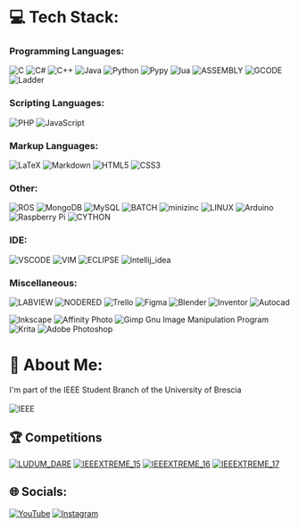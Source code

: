 # 💻 Tech Stack:
### Programming Languages:
![C](https://img.shields.io/badge/c-%2300599C.svg?style=for-the-badge&logo=c&logoColor=white)
![C#](https://img.shields.io/badge/c%23-%23239120.svg?style=for-the-badge&logo=c-sharp&logoColor=white)
![C++](https://img.shields.io/badge/c++-%2300599C.svg?style=for-the-badge&logo=c%2B%2B&logoColor=white)
![Java](https://img.shields.io/badge/java-orange?style=for-the-badge&logo=eclipseide&logoColor=white)
![Python](https://img.shields.io/badge/python-ffdd54?style=for-the-badge&logo=python&logoColor=3670A0)
![Pypy](https://img.shields.io/badge/-pypy-3775A9?style=for-the-badge&logo=pypy&logoColor=white)
![lua](https://img.shields.io/badge/-LUA-2C2D72?style=for-the-badge&logo=lua&logoColor=white)
![ASSEMBLY](https://img.shields.io/badge/-ASSEMBLY-yellow?style=for-the-badge)
![GCODE](https://img.shields.io/badge/-GCODE-ED1C24?style=for-the-badge&logo=notepadplusplus&logoColor=white)
![Ladder](https://img.shields.io/badge/-ladder-009999?style=for-the-badge&logo=siemens&logoColor=white)

### Scripting Languages:
![PHP](https://img.shields.io/badge/php-%23777BB4.svg?style=for-the-badge&logo=php&logoColor=white)
![JavaScript](https://img.shields.io/badge/javascript-%23323330.svg?style=for-the-badge&logo=javascript&logoColor=%23F7DF1E)

### Markup Languages:
![LaTeX](https://img.shields.io/badge/latex-%23008080.svg?style=for-the-badge&logo=latex&logoColor=white)
![Markdown](https://img.shields.io/badge/markdown-%23000000.svg?style=for-the-badge&logo=markdown&logoColor=white)
![HTML5](https://img.shields.io/badge/html5-%23E34F26.svg?style=for-the-badge&logo=html5&logoColor=white)
![CSS3](https://img.shields.io/badge/css3-%231572B6.svg?style=for-the-badge&logo=css3&logoColor=white)

### Other:
![ROS](https://img.shields.io/badge/ros-%230A0FF9.svg?style=for-the-badge&logo=ros&logoColor=white)
![MongoDB](https://img.shields.io/badge/MongoDB-%234ea94b.svg?style=for-the-badge&logo=mongodb&logoColor=white)
![MySQL](https://img.shields.io/badge/mysql-%2300f.svg?style=for-the-badge&logo=mysql&logoColor=white)
![BATCH](https://img.shields.io/badge/-BATCH-lightgrey?style=for-the-badge&logo=windows11)
![minizinc](https://img.shields.io/badge/-minizinc-138adf?style=for-the-badge)
![LINUX](https://img.shields.io/badge/Linux-FCC624?style=for-the-badge&logo=linux&logoColor=black)
![Arduino](https://img.shields.io/badge/-Arduino-00979D?style=for-the-badge&logo=Arduino&logoColor=white)
![Raspberry Pi](https://img.shields.io/badge/-RaspberryPi-C51A4A?style=for-the-badge&logo=Raspberry-Pi)
![CYTHON](https://img.shields.io/badge/-cython-5d5e60?style=for-the-badge&logo=cython)


### IDE:
![VSCODE](https://img.shields.io/badge/-VSCODE-blue?style=for-the-badge&logo=visualstudiocode)
![VIM](https://img.shields.io/badge/-VIM-019733?style=for-the-badge&logo=vim)
![ECLIPSE](https://img.shields.io/badge/-ECLIPSE-33275b?style=for-the-badge&logo=eclipse)
![intellij_idea](https://img.shields.io/badge/-intellij_idea-1781f4?style=for-the-badge&logo=intellijidea)


### Miscellaneous:
![LABVIEW](https://img.shields.io/badge/-LABVIEW-FFDB00?style=for-the-badge&logo=labview&logoColor=black)
![NODERED](https://img.shields.io/badge/-NODE_RED-8F0000?style=for-the-badge&logo=nodered&logoColor=white)
![Trello](https://img.shields.io/badge/Trello-%23026AA7.svg?style=for-the-badge&logo=Trello&logoColor=white) 
![Figma](https://img.shields.io/badge/figma-%23F24E1E.svg?style=for-the-badge&logo=figma&logoColor=white)
![Blender](https://img.shields.io/badge/-BLENDER-F5792A?style=for-the-badge&logo=blender&logoColor=black)
![Inventor](https://img.shields.io/badge/-INVENTOR-dcb20e?style=for-the-badge&logo=autodesk)
![Autocad](https://img.shields.io/badge/-AUTOCAD-d64233?style=for-the-badge&logo=autodesk)

![Inkscape](https://img.shields.io/badge/Inkscape-e0e0e0?style=for-the-badge&logo=inkscape&logoColor=080A13)
![Affinity Photo](https://img.shields.io/badge/-AFFINITYPHOTO-7E4DD2?style=for-the-badge&logo=affinityphoto&logoColor=white)
![Gimp Gnu Image Manipulation Program](https://img.shields.io/badge/Gimp-657D8B?style=for-the-badge&logo=gimp&logoColor=FFFFFF)
![Krita](https://img.shields.io/badge/Krita-203759?style=for-the-badge&logo=krita&logoColor=EEF37B)
![Adobe Photoshop](https://img.shields.io/badge/adobephotoshop-%2331A8FF.svg?style=for-the-badge&logo=adobephotoshop&logoColor=white)

# 💫 About Me:
I'm part of the IEEE Student Branch of the University of Brescia<br><br>
![IEEE](https://img.shields.io/badge/-IEEE_Student_Branch-00629B?style=for-the-badge&logo=ieee&logoColor=white)

## 🏆 Competitions

[![LUDUM_DARE](https://img.shields.io/badge/LUDUM_DARE_49-fd4a1d?style=for-the-badge&logo=LUDUM_DARE)](https://thevinter.itch.io/exit)
[![IEEEXTREME_15](https://img.shields.io/badge/IEEEXTREME_15-0850a2?style=for-the-badge&logo=IEEEXTREME)](https://ieeextreme.org/ieeextreme-15-0-ranking/)
[![IEEEXTREME_16](https://img.shields.io/badge/IEEEXTREME_16-0850a2?style=for-the-badge&logo=IEEEXTREME)](https://ieeextreme.org/ieeextreme-16-0-ranking/)
[![IEEEXTREME_17](https://img.shields.io/badge/IEEEXTREME_17-0850a2?style=for-the-badge&logo=IEEEXTREME)](https://ieeextreme.org/ieeextreme-17-0-ranking/)

## 🌐 Socials:
[![YouTube](https://img.shields.io/badge/YouTube-%23FF0000.svg?style=for-the-badge&logo=YouTube&logoColor=white)](https://www.youtube.com/channel/UCIpZnIGoAk-EYV0gijTqakA)
[![Instagram](https://img.shields.io/badge/Instagram-%23E4405F.svg?style=for-the-badge&logo=Instagram&logoColor=white)](https://instagram.com/tom357c) 

